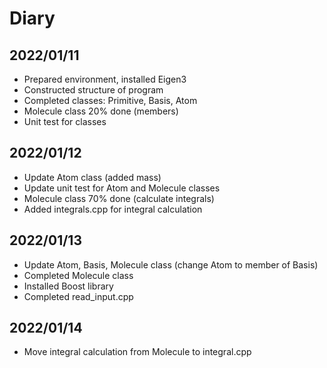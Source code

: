 # Diary
## 2022/01/11
<ul>
<li> Prepared environment, installed Eigen3 </li>
<li> Constructed structure of program </li>
<li> Completed classes: Primitive, Basis, Atom </li>
<li> Molecule class 20% done (members) </li>
<li> Unit test for classes </li>
</ul>

## 2022/01/12
<ul>
<li> Update Atom class (added mass) </li>
<li> Update unit test for Atom and Molecule classes </li>
<li> Molecule class 70% done (calculate integrals) </li>
<li> Added integrals.cpp for integral calculation </li>
</ul>

## 2022/01/13
<ul>
<li> Update Atom, Basis, Molecule class (change Atom to member of Basis) </li>
<li> Completed Molecule class </li>
<li> Installed Boost library </li>
<li> Completed read_input.cpp </li>
</ul>

## 2022/01/14
<ul>
<li> Move integral calculation from Molecule to integral.cpp </li>
</ul>